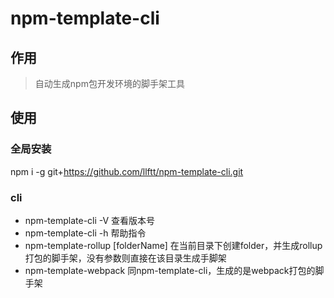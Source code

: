 # npm-template-cli

## 作用

> 自动生成npm包开发环境的脚手架工具

## 使用

### 全局安装
npm i -g git+https://github.com/llftt/npm-template-cli.git

### cli

 - npm-template-cli -V 
 查看版本号
 - npm-template-cli -h 
 帮助指令
 - npm-template-rollup [folderName]
 在当前目录下创建folder，并生成rollup打包的脚手架，没有参数则直接在该目录生成手脚架
 - npm-template-webpack 
 同npm-template-cli，生成的是webpack打包的脚手架